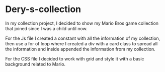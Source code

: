 # Dery-s-collection
In my collection project, I decided to show my Mario Bros game collection that joined since I was a child until now.

For the Js file I created a constant with all the information of my collection, then use a for of loop where I created a div with a card class to spread all the information and inside appended the information from my collection.

For the CSS file I decided to work with grid and style it with a basic background related to Mario.
